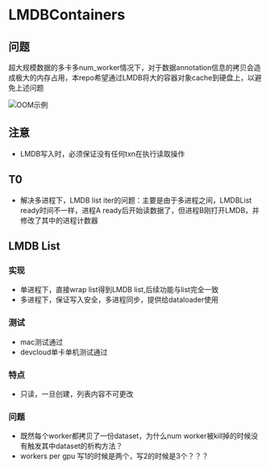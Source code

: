 # LMDBContainers
## 问题
超大规模数据的多卡多num_worker情况下，对于数据annotation信息的拷贝会造成极大的内存占用，本repo希望通过LMDB将大的容器对象cache到硬盘上，以避免上述问题

![OOM示例](https://raw.github.com/luo3300612/LMDBContainers/master/assets/oom_fig.png)

## 注意
* LMDB写入时，必须保证没有任何txn在执行读取操作

## T0
* 解决多进程下，LMDB list iter的问题：主要是由于多进程之间，LMDBList ready时间不一样，进程A ready后开始读数据了，但进程B刚打开LMDB，并修改了其中的进程计数器


## LMDB List

### 实现

* 单进程下，直接wrap list得到LMDB list,后续功能与list完全一致
* 多进程下，保证写入安全，多进程同步，提供给dataloader使用

### 测试

* mac测试通过
* devcloud单卡单机测试通过

### 特点

* 只读，一旦创建，列表内容不可更改

### 问题

* 既然每个worker都拷贝了一份dataset，为什么num worker被kill掉的时候没有触发其中dataset的析构方法？
* workers per gpu 写1的时候是两个，写2的时候是3个？？？